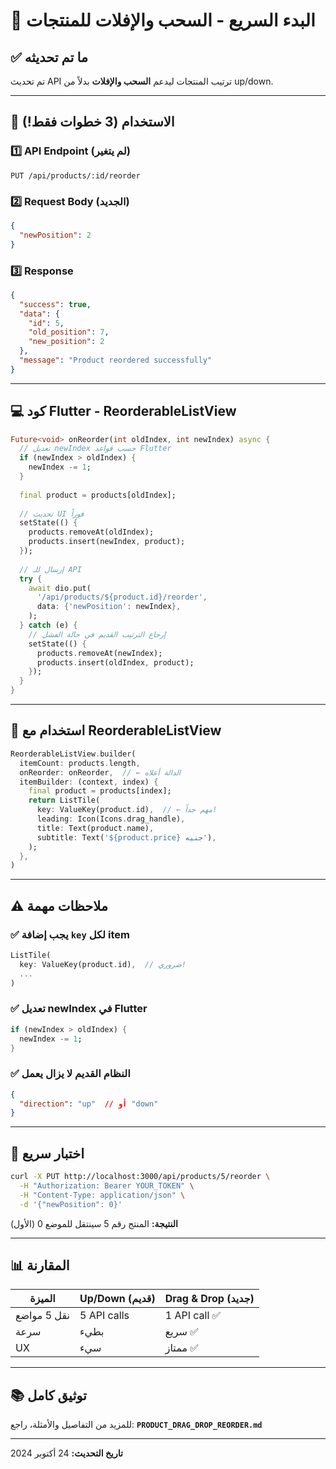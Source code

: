 # 🚀 البدء السريع - السحب والإفلات للمنتجات

## ✅ ما تم تحديثه

تم تحديث API ترتيب المنتجات ليدعم **السحب والإفلات** بدلاً من up/down.

---

## 📌 الاستخدام (3 خطوات فقط!)

### 1️⃣ API Endpoint (لم يتغير)
```
PUT /api/products/:id/reorder
```

### 2️⃣ Request Body (الجديد)
```json
{
  "newPosition": 2
}
```

### 3️⃣ Response
```json
{
  "success": true,
  "data": {
    "id": 5,
    "old_position": 7,
    "new_position": 2
  },
  "message": "Product reordered successfully"
}
```

---

## 💻 كود Flutter - ReorderableListView

```dart
Future<void> onReorder(int oldIndex, int newIndex) async {
  // تعديل newIndex حسب قواعد Flutter
  if (newIndex > oldIndex) {
    newIndex -= 1;
  }
  
  final product = products[oldIndex];
  
  // تحديث UI فوراً
  setState(() {
    products.removeAt(oldIndex);
    products.insert(newIndex, product);
  });
  
  // إرسال للـ API
  try {
    await dio.put(
      '/api/products/${product.id}/reorder',
      data: {'newPosition': newIndex},
    );
  } catch (e) {
    // إرجاع الترتيب القديم في حالة الفشل
    setState(() {
      products.removeAt(newIndex);
      products.insert(oldIndex, product);
    });
  }
}
```

---

## 🎯 استخدام مع ReorderableListView

```dart
ReorderableListView.builder(
  itemCount: products.length,
  onReorder: onReorder,  // ← الدالة أعلاه
  itemBuilder: (context, index) {
    final product = products[index];
    return ListTile(
      key: ValueKey(product.id),  // ← مهم جداً!
      leading: Icon(Icons.drag_handle),
      title: Text(product.name),
      subtitle: Text('${product.price} جنيه'),
    );
  },
)
```

---

## ⚠️ ملاحظات مهمة

### ✅ يجب إضافة `key` لكل item
```dart
ListTile(
  key: ValueKey(product.id),  // ضروري!
  ...
)
```

### ✅ تعديل newIndex في Flutter
```dart
if (newIndex > oldIndex) {
  newIndex -= 1;
}
```

### ✅ النظام القديم لا يزال يعمل
```json
{
  "direction": "up"  // أو "down"
}
```

---

## 🧪 اختبار سريع

```bash
curl -X PUT http://localhost:3000/api/products/5/reorder \
  -H "Authorization: Bearer YOUR_TOKEN" \
  -H "Content-Type: application/json" \
  -d '{"newPosition": 0}'
```

**النتيجة:** المنتج رقم 5 سينتقل للموضع 0 (الأول)

---

## 📊 المقارنة

| الميزة | Up/Down (قديم) | Drag & Drop (جديد) |
|--------|----------------|-------------------|
| نقل 5 مواضع | 5 API calls | 1 API call ✅ |
| سرعة | بطيء | سريع ✅ |
| UX | سيء | ممتاز ✅ |

---

## 📚 توثيق كامل

للمزيد من التفاصيل والأمثلة، راجع:
**`PRODUCT_DRAG_DROP_REORDER.md`**

---

**تاريخ التحديث:** 24 أكتوبر 2024
